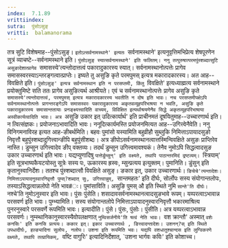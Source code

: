 ```yaml
---
index:  7.1.89
vrittiindex: 
sutra:  पुंसोऽसुङ्
vritti:  balamanorama 
---
```


तत्र सुटि विशेषमाह--पुंसोऽसुङ्। `इतोऽत्सर्वनामस्थाने' इत्यतः `सर्वनामस्थाने' इत्यनुवृत्तिमभिप्रेत्य शेषपूरणेन सूत्रं व्याचष्टे--सर्वनामस्थाने इति। `पुंसोऽसुङ् स्यात्सर्वनामस्थाने' इति फलितम्। ननु तत्पुरुषात्परमपुंस्शब्दात्सुटि असुङादेशात्प्रागेव `समासस्ये'त्यन्तोदात्तत्वं पकारादुकारस्य स्यात्। सर्वनामस्थानोत्पत्तेः प्रागेव समासस्वरस्याऽन्तरङ्गत्वात्प्राप्तेः। इष्यते तु असुङि कृते परमपुमस् इत्यत्र मकारादकारस्य। अत आह--विवक्षिते इति। `पुंसोऽसुङ्' इत्यत्र सर्वनामस्थान इति न परसप्तमी, किंतु `विवक्षिते' इत्यध्याह्मत्य सर्वनामस्थाने प्रयोक्तुमिष्टे सति ततः प्रागेव असुङित्यर्थ आश्रीयते। एवं च सर्वनामस्थानोत्पत्तेः प्रागेव असुङि कृते `समासस्ये'त्यन्तोदात्तत्वं, परमपुमस् इत्यत्र मकारादकारस्य भवतीति न दोष इति भावः। नच परसप्तमीपक्षेऽपि सर्वनामस्थानोत्पत्तेः प्रागन्तरङ्गेऽपि समासस्वरः पकारादुकारस्य अकृतवव्यूहपरिभाषया न भवति, असुङि कृते पकारादुकारस्य समासान्ततायाः प्रनङ्क्ष्यत्त्वादिति वाच्यम्, विविक्षित इत्यर्थाश्रयणेनैव सिद्धे अकृतव्यूहपरिभाषाया अस्वीकार्यत्वादिति भावः। अत्र `असुङि उकार इत् उदित्कार्यार्थ' इति प्राचीनमतं दूषयितुमाह--उच्चारणार्थ इति। न त्वित्संज्ञकः। प्रयोजनाऽभावादिति भावः। ननूदित्कार्यमस्ति प्रयोजनमित्यत आह--उगित्त्वेनैवेति। ननु विनिगमनाविरह इत्यत आह-ङीबर्थमिति। बहवः पुमांसो यस्यामिति बहुव्रीहौ सुब्लुकि निमित्ताऽपायादसुङो निवृत्तौ बहुपुंस्शब्दादुगित्त्वान्ङीपि बहुपुंसीशब्दः। अत्र ङीपोऽसर्वनामस्थानत्वात्तस्मिन्विवक्षिते असुङः प्राप्तिरेव नास्ति। डुम्सुन उगित्त्वादेव ङीप् वक्तव्यः। तदर्थं डुम्सुन उगित्त्वमावश्यकं। तेनैव नुमोऽपि सिद्धत्वादसुङ उकार उच्चारणार्थ इति भावः। यद्यप्युणादिषु `पात्तेर्डुम्सुन्' इति वक्ष्यते, तथापि पाठान्तरमिदं द्रष्टव्यम्। `स्त्रियाम्' इति सूत्रभाष्यकैयटयोस्तु सूत्रेः सस्य पः, ऊकारस्य ह्रस्वः, म्सुन्प्रत्यय इत्युक्तम्। पुमानिति। डुंसुन् इति कृतानुस्वानिर्देशः। ततश्च पुंस्शब्दात्सौ विवक्षिते असुङ्। ङकार इत्, उकार उच्चारणार्थः। `ङिचेचे'त्यन्तादेशः। निमित्ताऽपायादनुस्वारनिवृत्तौ पुम्स्?शब्दात् सुः, उगित्त्वान्नुम्, `सान्तमहतः' इति दीर्घः, सोर्लोपः सस्य संयोगान्तलोपः, तस्याऽसिद्धत्वान्नलोपो नेति भाव#ः। पुमांसाविति। असुङि पुमस् औ इति स्थिते नुमि `सान्ते'ति दीर्घः। `नश्चे'ति नुमोऽनुस्वार इति भावः। पुंसः पुंसेति। शसादावसर्वनामस्थानत्वादसुङभावे रूपम्। यय्परत्वाऽभावान्न परसवर्ण इति भावः। पुम्भ्यामिति। सस्य संयोगान्तलोपे निमित्ताऽपायादनुस्वारनिवृत्तौ भकारमाश्रित्य पुनरनुस्वारे परसवर्णे रूपमिति भावः। इत्यादीति। पुंसे। पुंसः, पुंसोः। पुंसीति। अत्र यय्परत्वाऽभावान्न परसवर्णः। नुम्स्थानिकानुस्वारस्यैवोपलक्षणात् `नुम्विसर्जनीये'ति षत्वं नेति भावः। `वश क्रान्तौ' अस्मात् `वशेः कनसिः' इति कनसि प्रत्ययः। ककार इत्। इकार उच्चारणार्थः , ङित्त्वादन्तादेशः। उशनन्?स् इति स्थिते उपधादीर्घः, हल्ङ्यादिना सुलोपः, नलोपः। उशना इति रूपमिति भवः। यद्यपि वशधातुश्चान्दस इति लुग्विकरणे वक्ष्यते, तथापि तत्प्रायिकम्, `वष्टि वागुरिः' इत्यादिनिर्देशात्, `उशना भार्गवः कविः' इति कोशाच्च।

